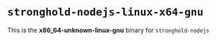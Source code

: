 # `stronghold-nodejs-linux-x64-gnu`

This is the **x86_64-unknown-linux-gnu** binary for `stronghold-nodejs`

